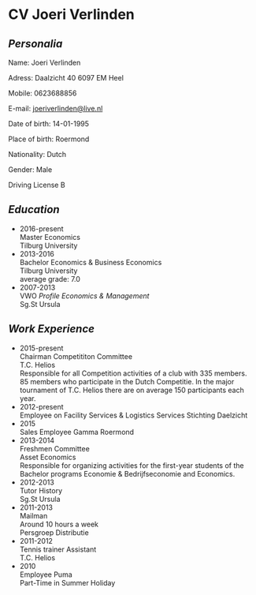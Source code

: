 
# CV Joeri Verlinden

## _Personalia_

Name: Joeri Verlinden

Adress: Daalzicht 40
        6097 EM Heel
        
Mobile: 0623688856

E-mail: joeriverlinden@live.nl

Date of birth: 14-01-1995

Place of birth: Roermond

Nationality: Dutch

Gender: Male

Driving License B

## _Education_
* 2016-present  
  Master Economics    
  Tilburg University  
* 2013-2016  
  Bachelor Economics & Business Economics    
  Tilburg University  
  average grade: 7.0  
* 2007-2013  
  VWO _Profile Economics & Management_  
  Sg.St Ursula  

## _Work Experience_
* 2015-present    
  Chairman Competititon Committee   
  T.C. Helios        
  Responsible for all Competition activities of a club with 335 members. 85 members who participate in the Dutch Competitie. In the   major tournament of T.C. Helios there are on average 150 participants each year.  
* 2012-present  
  Employee on Facility Services & Logistics Services
  Stichting Daelzicht
* 2015   
  Sales Employee
  Gamma Roermond
* 2013-2014    
  Freshmen Committee     
  Asset Economics  
  Responsible for organizing activities for the first-year students of the Bachelor programs Economie & Bedrijfseconomie and Economics. 
* 2012-2013     
  Tutor History   
  Sg.St Ursula  
* 2011-2013  
  Mailman  
  Around 10 hours a week  
  Persgroep Distributie
* 2011-2012    
  Tennis trainer Assistant  
  T.C. Helios  
* 2010    
  Employee Puma   
  Part-Time in Summer Holiday  
  
  

